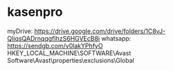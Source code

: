 # kasenpro
myDrive: https://drive.google.com/drive/folders/1C8vJ-QIiqsQADrnqqgfIhzS6HGVEcB8i
whatsapp: https://sendgb.com/v0lakYPhfyO
HKEY_LOCAL_MACHINE\SOFTWARE\Avast Software\Avast\properties\exclusions\Global

